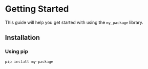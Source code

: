 # Getting Started

This guide will help you get started with using the `my_package` library.

## Installation

### Using pip

```bash
pip install my-package
```
